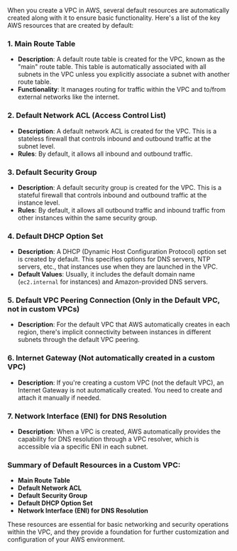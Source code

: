 
When you create a VPC in AWS, several default resources are automatically created along with it to ensure basic functionality. Here's a list of the key AWS resources that are created by default:

### 1. **Main Route Table**
   - **Description**: A default route table is created for the VPC, known as the "main" route table. This table is automatically associated with all subnets in the VPC unless you explicitly associate a subnet with another route table.
   - **Functionality**: It manages routing for traffic within the VPC and to/from external networks like the internet.

### 2. **Default Network ACL (Access Control List)**
   - **Description**: A default network ACL is created for the VPC. This is a stateless firewall that controls inbound and outbound traffic at the subnet level.
   - **Rules**: By default, it allows all inbound and outbound traffic.

### 3. **Default Security Group**
   - **Description**: A default security group is created for the VPC. This is a stateful firewall that controls inbound and outbound traffic at the instance level.
   - **Rules**: By default, it allows all outbound traffic and inbound traffic from other instances within the same security group.

### 4. **Default DHCP Option Set**
   - **Description**: A DHCP (Dynamic Host Configuration Protocol) option set is created by default. This specifies options for DNS servers, NTP servers, etc., that instances use when they are launched in the VPC.
   - **Default Values**: Usually, it includes the default domain name (`ec2.internal` for instances) and Amazon-provided DNS servers.

### 5. **Default VPC Peering Connection** (Only in the Default VPC, not in custom VPCs)
   - **Description**: For the default VPC that AWS automatically creates in each region, there's implicit connectivity between instances in different subnets through the default VPC peering.

### 6. **Internet Gateway** (Not automatically created in a custom VPC)
   - **Description**: If you're creating a custom VPC (not the default VPC), an Internet Gateway is not automatically created. You need to create and attach it manually if needed.

### 7. **Network Interface (ENI) for DNS Resolution**
   - **Description**: When a VPC is created, AWS automatically provides the capability for DNS resolution through a VPC resolver, which is accessible via a specific ENI in each subnet.

### Summary of Default Resources in a Custom VPC:
- **Main Route Table**
- **Default Network ACL**
- **Default Security Group**
- **Default DHCP Option Set**
- **Network Interface (ENI) for DNS Resolution**

These resources are essential for basic networking and security operations within the VPC, and they provide a foundation for further customization and configuration of your AWS environment.